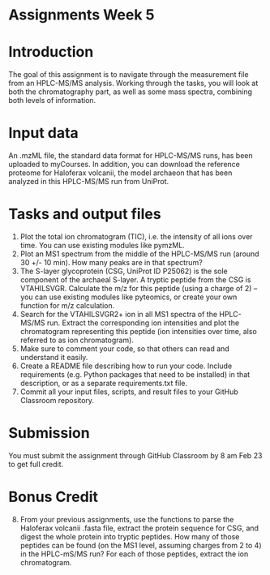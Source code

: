 # Assignments Week 5
# Introduction
The goal of this assignment is to navigate through the measurement file from an HPLC-MS/MS analysis. Working through the tasks, you will look at both the chromatography part, as well as some mass spectra, combining both levels of information.
# Input data
An .mzML file, the standard data format for HPLC-MS/MS runs, has been uploaded to myCourses. In addition, you can download the reference proteome for Haloferax volcanii, the model archaeon that has been analyzed in this HPLC-MS/MS run from UniProt.
# Tasks and output files
1)	Plot the total ion chromatogram (TIC), i.e. the intensity of all ions over time. You can use existing modules like pymzML.
2)	Plot an MS1 spectrum from the middle of the HPLC-MS/MS run (around 30 +/- 10 min). How many peaks are in that spectrum?
3)	The S-layer glycoprotein (CSG, UniProt ID P25062) is the sole component of the archaeal S-layer. A tryptic peptide from the CSG is VTAHILSVGR. Calculate the m/z for this peptide (using a charge of 2) – you can use existing modules like pyteomics, or create your own function for m/z calculation.
4)	Search for the VTAHILSVGR2+ ion in all MS1 spectra of the HPLC-MS/MS run. Extract the corresponding ion intensities and plot the chromatogram representing this peptide (ion intensities over time, also referred to as ion chromatogram).
5)	Make sure to comment your code, so that others can read and understand it easily. 
6)	Create a README file describing how to run your code. Include requirements (e.g. Python packages that need to be installed) in that description, or as a separate requirements.txt file.
7)	Commit all your input files, scripts, and result files to your GitHub Classroom repository.
# Submission
You must submit the assignment through GitHub Classroom by 8 am Feb 23 to get full credit. 
# Bonus Credit
8)	From your previous assignments, use the functions to parse the Haloferax volcanii .fasta file, extract the protein sequence for CSG, and digest the whole protein into tryptic peptides. How many of those peptides can be found (on the MS1 level, assuming charges from 2 to 4) in the HPLC-mS/MS run? For each of those peptides, extract the ion chromatogram.


